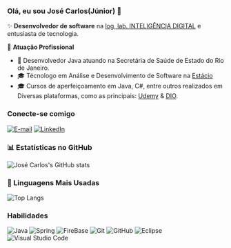 ### Olá, eu sou José Carlos(Júnior) 👋

✨ **Desenvolvedor de software** na [log, lab. INTELIGÊNCIA DIGITAL](https://loglabdigital.com.br/) e entusiasta de tecnologia.

🏢 **Atuação Profissional**
- 🚀 Desenvolvedor Java atuando na Secretária de Saúde de Estado do Rio de Janeiro.
- 🎓 Técnologo em Análise e Desenvolvimento de Software na [Estácio](https://estacio.br/)
- 🎓 Cursos de aperfeiçoamento em Java, C#, entre outros realizados em Diversas plataformas, como as principais: [Udemy](https://www.udemy.com/) & [DIO](https://digitalinnovation.one/).

### Conecte-se comigo

[![E-mail](https://img.shields.io/badge/-Email-000?style=for-the-badge&logo=microsoft-outlook&logoColor=E94D5F)](jnsilva334@gmail.com)
[![LinkedIn](https://img.shields.io/badge/-LinkedIn-000?style=for-the-badge&logo=linkedin&logoColor=30A3DC)](https://www.linkedin.com/in/jcjuniordesenv/)

### 📊 Estatísticas no GitHub

![José Carlos's GitHub stats](https://github-readme-stats.vercel.app/api?username=juniordeniviam&cache_seconds=600&include_all_commits=true&show_icons=true&theme=dracula)


### 🚀 Linguagens Mais Usadas

![Top Langs](https://github-readme-stats.vercel.app/api/top-langs/?username=juniordeniviam&layout=compact)

### Habilidades

![Java](https://img.shields.io/badge/java-%23ED8B00.svg?style=for-the-badge&logo=openjdk&logoColor=white)
![Spring](https://img.shields.io/badge/spring-%236DB33F.svg?style=for-the-badge&logo=spring&logoColor=white)
![FireBase](https://img.shields.io/badge/firebase-000?style=for-the-badge&logo=firebase&logoColor=yellow)
![Git](https://img.shields.io/badge/git-%23F05033.svg?style=for-the-badge&logo=git&logoColor=white)
![GitHub](https://img.shields.io/badge/github-%23121011.svg?style=for-the-badge&logo=github&logoColor=white)
![Eclipse](https://img.shields.io/badge/Eclipse-FE7A16.svg?style=for-the-badge&logo=Eclipse&logoColor=white)
![Visual Studio Code](https://img.shields.io/badge/Visual%20Studio%20Code-0078d7.svg?style=for-the-badge&logo=visual-studio-code&logoColor=white)
